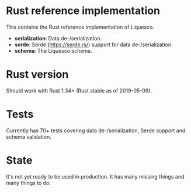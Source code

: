 # Rust reference implementation

This contains the Rust reference implementation of Liquesco.

 * **serialization**: Data de-/serialization.
 * **serde**: Serde (https://serde.rs/) support for data de-/serialization.
 * **schema**: The Liquesco schema.

# Rust version

Should work with Rust 1.34+ (Rust stable as of 2019-05-09).

# Tests

Currently has 70+ tests covering data de-/serialization, Serde support and schema validation.

# State

It's not yet ready to be used in production. It has many missing things and many things to do.
